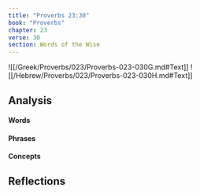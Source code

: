 ```yaml
---
title: "Proverbs 23:30"
book: "Proverbs"
chapter: 23
verse: 30
section: Words of the Wise
---
```

![[/Greek/Proverbs/023/Proverbs-023-030G.md#Text]]
![[/Hebrew/Proverbs/023/Proverbs-023-030H.md#Text]]

## Analysis

#### Words

#### Phrases

#### Concepts

## Reflections
